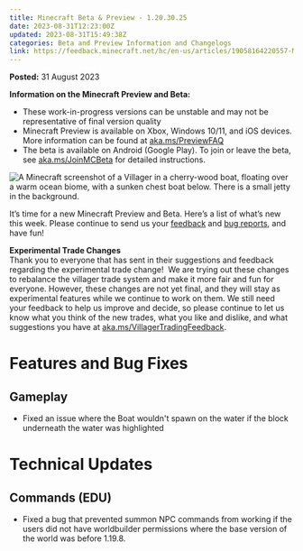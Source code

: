 ```yaml
---
title: Minecraft Beta & Preview - 1.20.30.25
date: 2023-08-31T12:23:00Z
updated: 2023-08-31T15:49:38Z
categories: Beta and Preview Information and Changelogs
link: https://feedback.minecraft.net/hc/en-us/articles/19058164220557-Minecraft-Beta-Preview-1-20-30-25
---
```


**Posted:** 31 August 2023

**Information on the Minecraft Preview and Beta:**

- These work-in-progress versions can be unstable and may not be representative of final version quality
- Minecraft Preview is available on Xbox, Windows 10/11, and iOS devices. More information can be found at [aka.ms/PreviewFAQ](https://aka.ms/PreviewFAQ)
- The beta is available on Android (Google Play). To join or leave the beta, see [aka.ms/JoinMCBeta](https://aka.ms/JoinMCBeta) for detailed instructions.

![A Minecraft screenshot of a Villager in a cherry-wood boat, floating over a warm ocean biome, with a sunken chest boat below. There is a small jetty in the background.](https://feedback.minecraft.net/hc/article_attachments/19058160220557)

It’s time for a new Minecraft Preview and Beta. Here’s a list of what’s new this week. Please continue to send us your [feedback](https://aka.ms/MC120Feedback) and [bug reports](https://bugs.mojang.com/), and have fun!

**Experimental Trade Changes**  
Thank you to everyone that has sent in their suggestions and feedback regarding the experimental trade change!  We are trying out these changes to rebalance the villager trade system and make it more fair and fun for everyone. However, these changes are not yet final, and they will stay as experimental features while we continue to work on them. We still need your feedback to help us improve and decide, so please continue to let us know what you think of the new trades, what you like and dislike, and what suggestions you have at [aka.ms/VillagerTradingFeedback](http://aka.ms/VillagerTradingFeedback).

# **Features and Bug Fixes**

## **Gameplay**

- Fixed an issue where the Boat wouldn't spawn on the water if the block underneath the water was highlighted

# **Technical Updates**

## **Commands (EDU)**

- Fixed a bug that prevented summon NPC commands from working if the users did not have worldbuilder permissions where the base version of the world was before 1.19.8.
